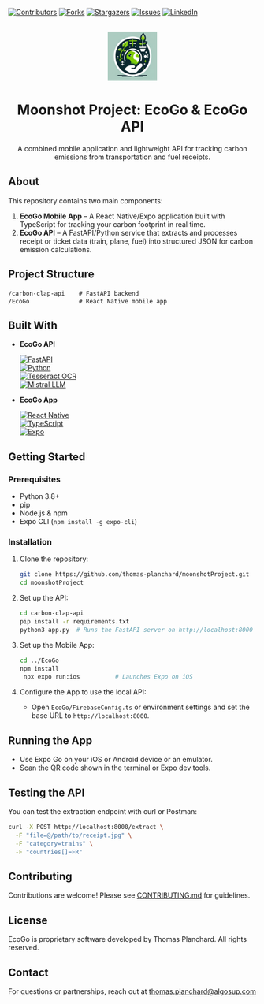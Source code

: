 <a name="readme-top"></a>

[![Contributors][contributors-shield]][contributors-url]
[![Forks][forks-shield]][forks-url]
[![Stargazers][stars-shield]][stars-url]
[![Issues][issues-shield]][issues-url]
[![LinkedIn][linkedin-shield]][linkedin-url]

<br />
<div align="center">
   <img src="EcoGo/assets/icon.png" alt="Logo" width="100" height="100">
  <h1 align="center">Moonshot Project: EcoGo & EcoGo API</h1>
  <p align="center">
    A combined mobile application and lightweight API for tracking carbon emissions from transportation and fuel receipts.
  </p>
</div>

## About

This repository contains two main components:

1. **EcoGo Mobile App** – A React Native/Expo application built with TypeScript for tracking your carbon footprint in real time.
2. **EcoGo API** – A FastAPI/Python service that extracts and processes receipt or ticket data (train, plane, fuel) into structured JSON for carbon emission calculations.

## Project Structure

```
/carbon-clap-api    # FastAPI backend
/EcoGo              # React Native mobile app
```

## Built With

- **EcoGo API**
  
  [![FastAPI][FastAPI-shield]][FastAPI-url]  
  [![Python][Python-shield]][Python-url]  
  [![Tesseract OCR][Tesseract-shield]][Tesseract-url]  
  [![Mistral LLM][Mistral-shield]][Mistral-url]

- **EcoGo App**
  
  [![React Native][RN-shield]][RN-url]  
  [![TypeScript][TS-shield]][TS-url]  
  [![Expo][Expo-shield]][Expo-url]

## Getting Started

### Prerequisites

- Python 3.8+
- pip
- Node.js & npm
- Expo CLI (`npm install -g expo-cli`)

### Installation

1. Clone the repository:
   ```bash
   git clone https://github.com/thomas-planchard/moonshotProject.git
   cd moonshotProject
   ```

2. Set up the API:
   ```bash
   cd carbon-clap-api
   pip install -r requirements.txt
   python3 app.py  # Runs the FastAPI server on http://localhost:8000
   ```

3. Set up the Mobile App:
   ```bash
   cd ../EcoGo
   npm install
    npx expo run:ios          # Launches Expo on iOS 
   ```

4. Configure the App to use the local API:
   - Open `EcoGo/FirebaseConfig.ts` or environment settings and set the base URL to `http://localhost:8000`.

## Running the App

- Use Expo Go on your iOS or Android device or an emulator.
- Scan the QR code shown in the terminal or Expo dev tools.

## Testing the API

You can test the extraction endpoint with curl or Postman:

```bash
curl -X POST http://localhost:8000/extract \
  -F "file=@/path/to/receipt.jpg" \
  -F "category=trains" \
  -F "countries[]=FR"
```

## Contributing

Contributions are welcome! Please see [CONTRIBUTING.md](CONTRIBUTING.md) for guidelines.

## License

EcoGo is proprietary software developed by Thomas Planchard. All rights reserved.

## Contact

For questions or partnerships, reach out at thomas.planchard@algosup.com

<!-- MARKDOWN LINKS & IMAGES -->
[contributors-shield]: https://img.shields.io/github/contributors/thomas-planchard/moonshotProject.svg?style=for-the-badge
[contributors-url]: https://github.com/thomas-planchard/moonshotProject/graphs/contributors
[forks-shield]: https://img.shields.io/github/forks/thomas-planchard/moonshotProject.svg?style=for-the-badge
[forks-url]: https://github.com/thomas-planchard/moonshotProject/network/members
[stars-shield]: https://img.shields.io/github/stars/thomas-planchard/moonshotProject.svg?style=for-the-badge
[stars-url]: https://github.com/thomas-planchard/moonshotProject/stargazers
[issues-shield]: https://img.shields.io/github/issues/thomas-planchard/moonshotProject.svg?style=for-the-badge
[issues-url]: https://github.com/thomas-planchard/moonshotProject/issues
[linkedin-shield]: https://img.shields.io/badge/-LinkedIn-black.svg?style=for-the-badge&logo=linkedin&colorB=555
[linkedin-url]: www.linkedin.com/in/thomas-planchard-461782221
[FastAPI-shield]: https://img.shields.io/badge/FastAPI-005571?style=for-the-badge&logo=fastapi
[FastAPI-url]: https://fastapi.tiangolo.com/
[Python-shield]: https://img.shields.io/badge/Python-3776AB?style=for-the-badge&logo=python&logoColor=white
[Python-url]: https://python.org/
[Tesseract-shield]: https://img.shields.io/badge/Tesseract-292929?style=for-the-badge&logo=tesseract&logoColor=white
[Tesseract-url]: https://github.com/tesseract-ocr/tesseract
[Mistral-shield]: https://img.shields.io/badge/Mistral-FF5733?style=for-the-badge&logo=mistral&logoColor=white
[Mistral-url]: https://github.com/mistralai/mistral
[RN-shield]: https://img.shields.io/badge/React%20Native-61DAFB?style=for-the-badge&logo=react&logoColor=black
[RN-url]: https://reactnative.dev/
[TS-shield]: https://img.shields.io/badge/TypeScript-007ACC?style=for-the-badge&logo=typescript&logoColor=white
[TS-url]: https://typescriptlang.org/
[Expo-shield]: https://img.shields.io/badge/Expo-000020?style=for-the-badge&logo=expo
[Expo-url]: https://expo.dev/


